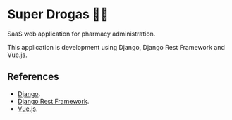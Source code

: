 # Super Drogas 💊🏥

SaaS web application for pharmacy administration.

This application is development using Django, Django Rest Framework and Vue.js.

## References

- [Django](https://github.com/django/django).
- [Django Rest Framework](https://github.com/encode/django-rest-framework).
- [Vue.js](https://github.com/vuejs/vue).

